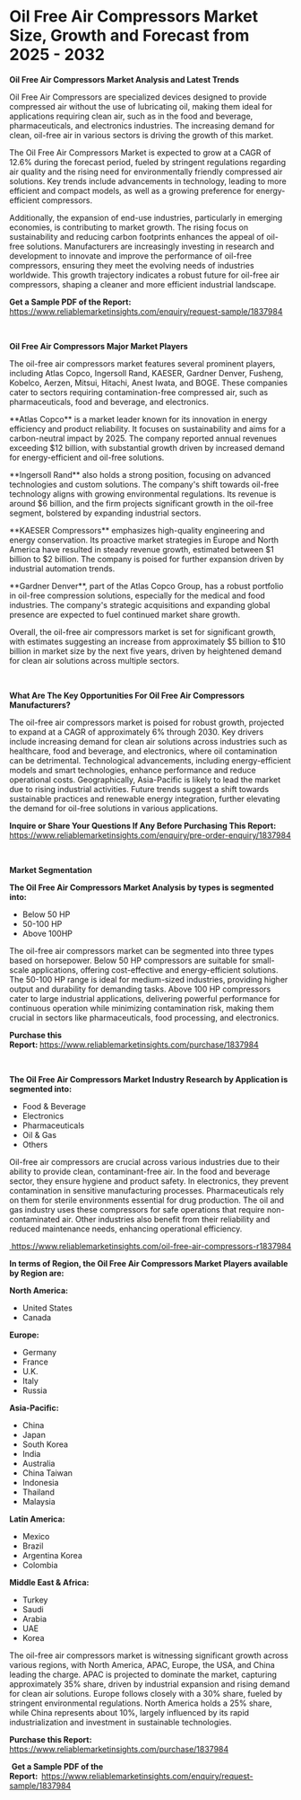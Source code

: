 <p><h1>Oil Free Air Compressors Market Size, Growth and Forecast from 2025 - 2032</h1></p><p><strong>Oil Free Air Compressors Market Analysis and Latest Trends</strong></p>
<p><p>Oil Free Air Compressors are specialized devices designed to provide compressed air without the use of lubricating oil, making them ideal for applications requiring clean air, such as in the food and beverage, pharmaceuticals, and electronics industries. The increasing demand for clean, oil-free air in various sectors is driving the growth of this market. </p><p>The Oil Free Air Compressors Market is expected to grow at a CAGR of 12.6% during the forecast period, fueled by stringent regulations regarding air quality and the rising need for environmentally friendly compressed air solutions. Key trends include advancements in technology, leading to more efficient and compact models, as well as a growing preference for energy-efficient compressors. </p><p>Additionally, the expansion of end-use industries, particularly in emerging economies, is contributing to market growth. The rising focus on sustainability and reducing carbon footprints enhances the appeal of oil-free solutions. Manufacturers are increasingly investing in research and development to innovate and improve the performance of oil-free compressors, ensuring they meet the evolving needs of industries worldwide. This growth trajectory indicates a robust future for oil-free air compressors, shaping a cleaner and more efficient industrial landscape.</p></p>
<p><strong>Get a Sample PDF of the Report:&nbsp;</strong> <a href="https://www.reliablemarketinsights.com/enquiry/request-sample/1837984?utm_campaign=2232&utm_medium=2&utm_source=Github&utm_content=ia&utm_term=16042025&utm_id=oil-free-air-compressors">https://www.reliablemarketinsights.com/enquiry/request-sample/1837984</a></p>
<p>&nbsp;</p>
<p><strong>Oil Free Air Compressors Major Market Players</strong></p>
<p><p>The oil-free air compressors market features several prominent players, including Atlas Copco, Ingersoll Rand, KAESER, Gardner Denver, Fusheng, Kobelco, Aerzen, Mitsui, Hitachi, Anest Iwata, and BOGE. These companies cater to sectors requiring contamination-free compressed air, such as pharmaceuticals, food and beverage, and electronics.</p><p>**Atlas Copco** is a market leader known for its innovation in energy efficiency and product reliability. It focuses on sustainability and aims for a carbon-neutral impact by 2025. The company reported annual revenues exceeding $12 billion, with substantial growth driven by increased demand for energy-efficient and oil-free solutions.</p><p>**Ingersoll Rand** also holds a strong position, focusing on advanced technologies and custom solutions. The company's shift towards oil-free technology aligns with growing environmental regulations. Its revenue is around $6 billion, and the firm projects significant growth in the oil-free segment, bolstered by expanding industrial sectors.</p><p>**KAESER Compressors** emphasizes high-quality engineering and energy conservation. Its proactive market strategies in Europe and North America have resulted in steady revenue growth, estimated between $1 billion to $2 billion. The company is poised for further expansion driven by industrial automation trends.</p><p>**Gardner Denver**, part of the Atlas Copco Group, has a robust portfolio in oil-free compression solutions, especially for the medical and food industries. The company's strategic acquisitions and expanding global presence are expected to fuel continued market share growth.</p><p>Overall, the oil-free air compressors market is set for significant growth, with estimates suggesting an increase from approximately $5 billion to $10 billion in market size by the next five years, driven by heightened demand for clean air solutions across multiple sectors.</p></p>
<p>&nbsp;</p>
<p><strong>What Are The Key Opportunities For Oil Free Air Compressors Manufacturers?</strong></p>
<p><p>The oil-free air compressors market is poised for robust growth, projected to expand at a CAGR of approximately 6% through 2030. Key drivers include increasing demand for clean air solutions across industries such as healthcare, food and beverage, and electronics, where oil contamination can be detrimental. Technological advancements, including energy-efficient models and smart technologies, enhance performance and reduce operational costs. Geographically, Asia-Pacific is likely to lead the market due to rising industrial activities. Future trends suggest a shift towards sustainable practices and renewable energy integration, further elevating the demand for oil-free solutions in various applications.</p></p>
<p><strong>Inquire or Share Your Questions If Any Before Purchasing This Report:</strong> <a href="https://www.reliablemarketinsights.com/enquiry/pre-order-enquiry/1837984?utm_campaign=2232&utm_medium=2&utm_source=Github&utm_content=ia&utm_term=16042025&utm_id=oil-free-air-compressors">https://www.reliablemarketinsights.com/enquiry/pre-order-enquiry/1837984</a></p>
<p>&nbsp;</p>
<p><strong>Market Segmentation</strong></p>
<p><strong>The Oil Free Air Compressors Market Analysis by types is segmented into:</strong></p>
<p><ul><li>Below 50 HP</li><li>50-100 HP</li><li>Above 100HP</li></ul></p>
<p><p>The oil-free air compressors market can be segmented into three types based on horsepower. Below 50 HP compressors are suitable for small-scale applications, offering cost-effective and energy-efficient solutions. The 50-100 HP range is ideal for medium-sized industries, providing higher output and durability for demanding tasks. Above 100 HP compressors cater to large industrial applications, delivering powerful performance for continuous operation while minimizing contamination risk, making them crucial in sectors like pharmaceuticals, food processing, and electronics.</p></p>
<p><strong>Purchase this Report:&nbsp;</strong><a href="https://www.reliablemarketinsights.com/purchase/1837984?utm_campaign=2232&utm_medium=2&utm_source=Github&utm_content=ia&utm_term=16042025&utm_id=oil-free-air-compressors">https://www.reliablemarketinsights.com/purchase/1837984</a></p>
<p>&nbsp;</p>
<p><strong>The Oil Free Air Compressors Market Industry Research by Application is segmented into:</strong></p>
<p><ul><li>Food & Beverage</li><li>Electronics</li><li>Pharmaceuticals</li><li>Oil & Gas</li><li>Others</li></ul></p>
<p><p>Oil-free air compressors are crucial across various industries due to their ability to provide clean, contaminant-free air. In the food and beverage sector, they ensure hygiene and product safety. In electronics, they prevent contamination in sensitive manufacturing processes. Pharmaceuticals rely on them for sterile environments essential for drug production. The oil and gas industry uses these compressors for safe operations that require non-contaminated air. Other industries also benefit from their reliability and reduced maintenance needs, enhancing operational efficiency.</p></p>
<p><a href="https://www.reliablemarketinsights.com/oil-free-air-compressors-r1837984?utm_campaign=2232&utm_medium=2&utm_source=Github&utm_content=ia&utm_term=16042025&utm_id=oil-free-air-compressors">&nbsp;https://www.reliablemarketinsights.com/oil-free-air-compressors-r1837984</a></p>
<p><strong>In terms of Region, the Oil Free Air Compressors Market Players available by Region are:</strong></p>
<p>
    <p> <strong> North America: </strong>
        <ul>
            <li>United States</li>
            <li>Canada</li>
        </ul>
        </p> 
    <p> <strong> Europe: </strong>
        <ul>
            <li>Germany</li>
            <li>France</li>
            <li>U.K.</li>
            <li>Italy</li>
            <li>Russia</li>
        </ul>
        </p> 
    <p> <strong> Asia-Pacific: </strong>
        <ul>
            <li>China</li>
            <li>Japan</li>
            <li>South Korea</li>
            <li>India</li>
            <li>Australia</li>
            <li>China Taiwan</li>
            <li>Indonesia</li>
            <li>Thailand</li>
            <li>Malaysia</li>
        </ul>
        </p> 
    <p> <strong> Latin America: </strong>
        <ul>
            <li>Mexico</li>
            <li>Brazil</li>
            <li>Argentina Korea</li>
            <li>Colombia</li>
        </ul>
        </p> 
    <p> <strong> Middle East & Africa: </strong>
        <ul>
            <li>Turkey</li>
            <li>Saudi</li>
            <li>Arabia</li>
            <li>UAE</li>
            <li>Korea</li>
        </ul>
    </p>
    </p>
<p><p>The oil-free air compressors market is witnessing significant growth across various regions, with North America, APAC, Europe, the USA, and China leading the charge. APAC is projected to dominate the market, capturing approximately 35% share, driven by industrial expansion and rising demand for clean air solutions. Europe follows closely with a 30% share, fueled by stringent environmental regulations. North America holds a 25% share, while China represents about 10%, largely influenced by its rapid industrialization and investment in sustainable technologies.</p></p>
<p><strong>Purchase this Report: </strong><a href="https://www.reliablemarketinsights.com/purchase/1837984?utm_campaign=2232&utm_medium=2&utm_source=Github&utm_content=ia&utm_term=16042025&utm_id=oil-free-air-compressors">https://www.reliablemarketinsights.com/purchase/1837984</a></p>
<p>&nbsp;<strong>Get a Sample PDF of the Report:&nbsp;&nbsp;</strong><a href="https://www.reliablemarketinsights.com/enquiry/request-sample/1837984?utm_campaign=2232&utm_medium=2&utm_source=Github&utm_content=ia&utm_term=16042025&utm_id=oil-free-air-compressors">https://www.reliablemarketinsights.com/enquiry/request-sample/1837984</a></p>
<p><strong></strong></p>
<p><p></p><p></p><p></p></p>